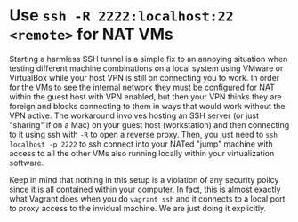 # Use `ssh -R 2222:localhost:22 <remote>` for NAT VMs

Starting a harmless SSH tunnel is a simple fix to an annoying situation
when testing different machine combinations on a local system using
VMware or VirtualBox while your host VPN is still on connecting you to
work. In order for the VMs to see the internal network they must be
configured for NAT within the guest host with VPN enabled, but then your
VPN thinks they are foreign and blocks connecting to them in ways that
would work without the VPN active. The workaround involves hosting an
SSH server (or just "sharing" if on a Mac) on your guest host
(workstation) and then connecting to it using ssh with `-R` to open
a reverse proxy. Then, you just need to `ssh localhost -p 2222` to ssh
connect into your NATed "jump" machine with access to all the other VMs
also running locally within your virtualization software.

Keep in mind that nothing in this setup is a violation of any security
policy since it is all contained within your computer. In fact, this is
almost exactly what Vagrant does when you do `vagrant ssh` and it
connects to a local port to proxy access to the invidual machine. We are
just doing it explicitly.
